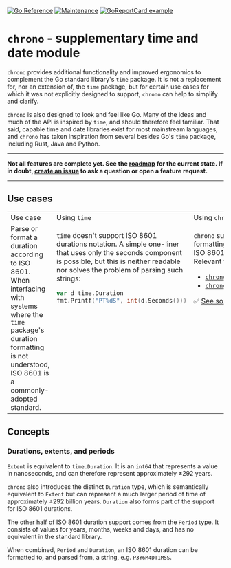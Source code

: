 [![Go Reference](https://pkg.go.dev/badge/github.com/go-chrono/chrono.svg)](https://pkg.go.dev/github.com/go-chrono/chrono)
[![Maintenance](https://img.shields.io/badge/Maintained%3F-yes-green.svg)](https://github.com/go-chrono/chrono/graphs/commit-activity)
[![GoReportCard example](https://goreportcard.com/badge/github.com/go-chrono/chrono)](https://goreportcard.com/report/github.com/go-chrono/chrono)

# `chrono` - supplementary time and date module

`chrono` provides additional functionality and improved ergonomics to complement the Go standard library's `time` package. It is not a replacement for, nor an extension of, the `time` package, but for certain use cases for which it was not explicitly designed to support, `chrono` can help to simplify and clarify.

`chrono` is also designed to look and feel like Go. Many of the ideas and much of the API is inspired by `time`, and should therefore feel familiar. That said, capable time and date libraries exist for most mainstream languages, and `chrono` has taken inspiration from several besides Go's `time` package, including Rust, Java and Python.

---

**Not all features are complete yet. See the [roadmap](https://github.com/go-chrono/chrono/projects/1) for the current state. If in doubt, [create an issue](https://github.com/go-chrono/chrono/issues) to ask a question or open a feature request.**

---

## Use cases

<table>
<tr>
<td style="width:33%">Use case</td>
<td style="width:33%">Using <code>time</code></td>
<td style="width:33%">Using <code>chrono</code></td>
</tr>
<tr>
<td style="vertical-align:top">Parse or format a duration according to ISO 8601. When interfacing with systems where the <code>time</code> package's duration formatting is not understood, ISO 8601 is a commonly-adopted standard.</td>
<td style="vertical-align:top">

`time` doesn't support ISO 8601 durations notation. A simple one-liner that uses only the seconds component is possible, but this is neither readable nor solves the problem of parsing such strings:

```go
var d time.Duration
fmt.Printf("PT%dS", int(d.Seconds()))
```

</td>
<td style="vertical-align:top">

`chrono` supports both formatting and parsing of ISO 8601 strings. Relevant functions:

* [`chrono.ParseDuration`](https://pkg.go.dev/github.com/go-chrono/chrono#ParseDuration)
* [`chrono.FormatDuration`](https://pkg.go.dev/github.com/go-chrono/chrono#FormatDuration)

✅ [See some examples](examples/duration_period_test.go).

</td>
</tr>
</table>

## Concepts

### Durations, extents, and periods

`Extent` is equivalent to `time.Duration`. It is an `int64` that represents a value in nanoseconds, and can therefore represent approximately ±292 years.

`chrono` also introduces the distinct `Duration` type, which is semantically equivalent to `Extent` but can represent a much larger period of time of approximately ±292 billion years. `Duration` also forms part of the support for ISO 8601 durations.

The other half of ISO 8601 duration support comes from the `Period` type. It consists of values for years, months, weeks and days, and has no equivalent in the standard library.

When combined, `Period` and `Duration`, an ISO 8601 duration can be formatted to, and parsed from, a string, e.g. `P3Y6M4DT1M5S`.
